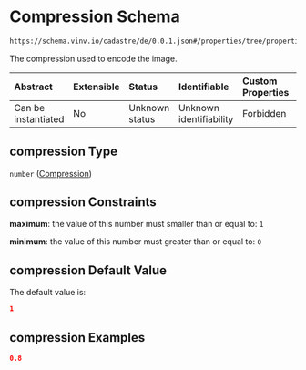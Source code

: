 # Compression Schema

```txt
https://schema.vinv.io/cadastre/de/0.0.1.json#/properties/tree/properties/crown/properties/image_crown/properties/compression
```

The compression used to encode the image.

| Abstract            | Extensible | Status         | Identifiable            | Custom Properties | Additional Properties | Access Restrictions | Defined In                                                                                                                 |
| :------------------ | :--------- | :------------- | :---------------------- | :---------------- | :-------------------- | :------------------ | :------------------------------------------------------------------------------------------------------------------------- |
| Can be instantiated | No         | Unknown status | Unknown identifiability | Forbidden         | Allowed               | none                | [dereferenced.doc.json\*](../../../../../../vinv-schemas/vinv-tree/out/0.0.1/dereferenced.doc.json "open original schema") |

## compression Type

`number` ([Compression](dereferenced-properties-baum-daten-properties-crown-properties-image-of-the-trunk-properties-compression.md))

## compression Constraints

**maximum**: the value of this number must smaller than or equal to: `1`

**minimum**: the value of this number must greater than or equal to: `0`

## compression Default Value

The default value is:

```json
1
```

## compression Examples

```json
0.8
```
